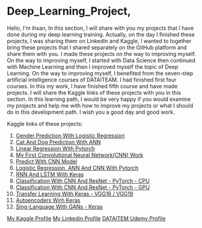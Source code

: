 # Deep_Learning_Project,

Hello, I'm ihsan,
In this section, I will share with you my projects that I have done during my deep learning training. Actually, on the day I finished these projects, I was sharing them on LinkedIn and Kaggle, I wanted to together bring these projects that I shared separately on the GitHub platform and share them with you. I made these projects on the way to improving myself. On the way to improving myself, I started with Data Science then continued with Machine Learning and then I improved myself the topic of Deep Learning. On the way to improving myself, I benefited from the seven-step artificial intelligence courses of DATAITEAM. I had finished first four courses. In this my work, I have finished fifth course and have made projects. I will share the Kaggle links of these projects with you in this section. In this learning path, I would be very happy if you would examine my projects and help me with how to improve my projects or what I should do in this development path. I wish you a good day and good work.

Kaggle links of these projects:

1. [Gender Prediction With Logistic Regression](https://www.kaggle.com/code/ihsncnkz/gender-prediction-with-logistic-regression)
2. [Cat And Dog Prediction With ANN](https://www.kaggle.com/code/ihsncnkz/cat-and-dog-prediction-with-ann)
3. [Linear Regression With Pytorch](https://www.kaggle.com/code/ihsncnkz/linear-regression-with-pytorch)
4. [My First Convolutional Neural Network(CNN) Work](https://www.kaggle.com/code/ihsncnkz/my-first-convolutional-neural-network-cnn-work)
5. [Predict With CNN Model](https://www.kaggle.com/code/ihsncnkz/predict-with-cnn-model)
6. [Logistic Regression, ANN And CNN With Pytorch](https://www.kaggle.com/code/ihsncnkz/logistic-regression-ann-and-cnn-with-pytorch)
7. [RNN And LSTM With Keras](https://www.kaggle.com/code/ihsncnkz/rnn-and-lstm-with-keras)
8. [Classification With CNN And ResNet - PyTorch - CPU](https://www.kaggle.com/code/ihsncnkz/classification-with-cnn-and-resnet-pytorch-cpu)
9. [Classification With CNN And ResNet - PyTorch - GPU](https://www.kaggle.com/code/ihsncnkz/classification-with-cnn-and-resnet-pytorch-gpu)
10. [Transfer Learning With Keras - VGG16 / VGG19](https://www.kaggle.com/code/ihsncnkz/transfer-learning-with-keras-vgg16-vgg19)
11. [Autoencoders Wirh Keras](https://www.kaggle.com/code/ihsncnkz/autoencoders-wirh-keras)
12. [Sing-Language With GANs - Keras](https://www.kaggle.com/code/ihsncnkz/sing-language-with-gans-keras)

[My Kaggle Profile](https://www.kaggle.com/ihsncnkz)
[My Linkedin Profile](https://www.linkedin.com/in/ihsan-cenk%C4%B1z-b070a7154/)
[DATAITEM Udemy Profile](https://www.udemy.com/user/datai-team/)

